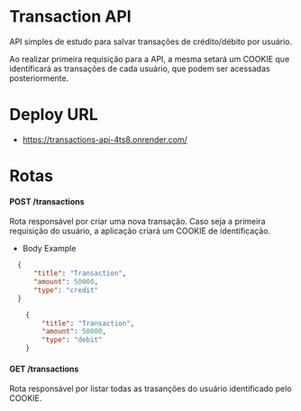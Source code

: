 # Transaction API

API simples de estudo para salvar transações de crédito/débito por usuário.

Ao realizar primeira requisição para a API, a mesma setará um COOKIE que identificará as transações de cada usuário, que podem ser acessadas posteriormente.

# Deploy URL
 - https://transactions-api-4ts8.onrender.com/

# Rotas
#### POST /transactions
Rota responsável por criar uma nova transação. Caso seja a primeira requisição do usuário, a aplicação criará um COOKIE de identificação.

 - Body Example
  ```json
    {
    	"title": "Transaction",
    	"amount": 50000,
    	"type": "credit"
    }    
```
```json
    {
    	"title": "Transaction",
    	"amount": 50000,
    	"type": "debit"
    }    
```

#### GET /transactions
Rota responsável por listar todas as trasanções do usuário identificado pelo COOKIE.
